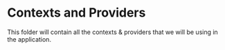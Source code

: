 # Contexts and Providers
This folder will contain all the contexts & providers that we will be using in the application.

